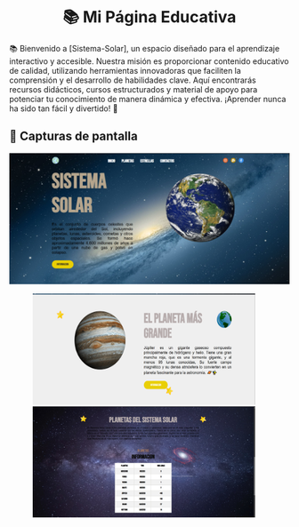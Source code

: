 <h1 align="center">📚 Mi Página Educativa</h1> 
📚 Bienvenido a [Sistema-Solar], un espacio diseñado para el aprendizaje interactivo y accesible. Nuestra misión es proporcionar contenido educativo de calidad, utilizando herramientas innovadoras que faciliten la     comprensión y el desarrollo de habilidades clave. Aquí encontrarás recursos didácticos, cursos estructurados y material de apoyo para potenciar tu conocimiento de manera dinámica y efectiva. ¡Aprender nunca ha         sido tan fácil y divertido! 🚀
<br>

<h2 >📸 Capturas de pantalla</h1> 


<p align="center">
    
  <img src="images/Pantalla-inicio.png" width="800">

</p>

<p align="center">
  <img src="images/Seccion2.png" width="400" height="200" style="margin-right: 20px; display: inline-block;">
  <img src="images/Seccion3.png"  width="400" height="200" style="margin-right: 20px; display: inline-block;">
</p>
